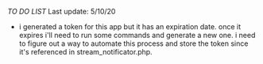 *TO DO LIST* 
Last update: 5/10/20
- i generated a token for this app but it has an expiration date. once it expires i'll need to run some commands and generate a new one. i need to figure out a way to automate this process and store the token since it's referenced in stream_notificator.php.
